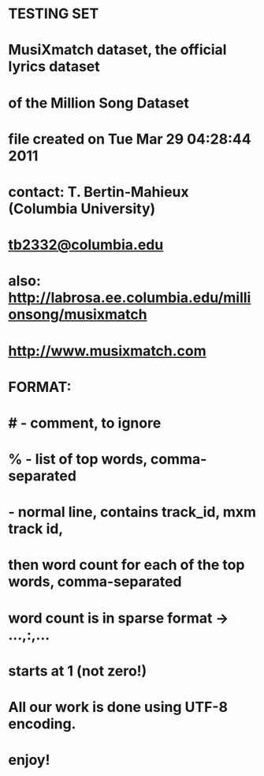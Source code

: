 # TESTING SET
# MusiXmatch dataset, the official lyrics dataset
# of the Million Song Dataset
#    file created on Tue Mar 29 04:28:44 2011
#    contact: T. Bertin-Mahieux (Columbia University)
#             tb2332@columbia.edu
#    also: http://labrosa.ee.columbia.edu/millionsong/musixmatch
#          http://www.musixmatch.com
# FORMAT:
#     #   - comment, to ignore
#     %   - list of top words, comma-separated
#         - normal line, contains track_id, mxm track id,
#           then word count for each of the top words, comma-separated
#           word count is in sparse format -> ...,<word idx>:<cnt>,...
#           <word idx> starts at 1 (not zero!)
# All our work is done using UTF-8 encoding.
# enjoy!